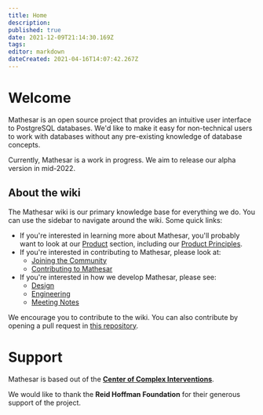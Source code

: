 ```yaml
---
title: Home
description: 
published: true
date: 2021-12-09T21:14:30.169Z
tags: 
editor: markdown
dateCreated: 2021-04-16T14:07:42.267Z
---
```


# Welcome

Mathesar is an open source project that provides an intuitive user interface to PostgreSQL databases. We'd like to make it easy for non-technical users to work with databases without any pre-existing knowledge of database concepts.

Currently, Mathesar is a work in progress. We aim to release our alpha version in mid-2022.

## About the wiki
The Mathesar wiki is our primary knowledge base for everything we do. You can use the sidebar to navigate around the wiki. Some quick links:

- If you're interested in learning more about Mathesar, you'll probably want to look at our [Product](/product) section, including our [Product Principles](/product/principles).
- If you're interested in contributing to Mathesar, please look at:
  - [Joining the Community](/community)
  - [Contributing to Mathesar](/community/contributing)
- If you're interested in how we develop Mathesar, please see:
  - [Design](/design)
  - [Engineering](/engineering)
  - [Meeting Notes](/meeting-notes)
  
We encourage you to contribute to the wiki. You can also contribute by opening a pull request in [this repository](https://github.com/centerofci/mathesar-wiki/).

# Support
Mathesar is based out of the **[Center of Complex Interventions](https://www.centerofci.org/)**.

We would like to thank the **Reid Hoffman Foundation** for their generous support of the project.
